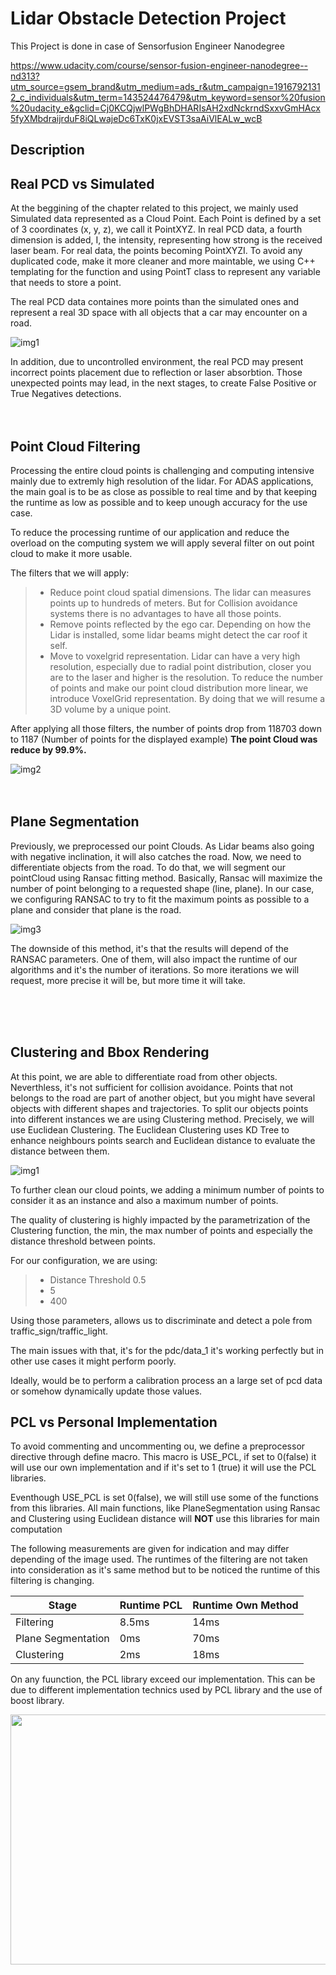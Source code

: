# Lidar Obstacle Detection Project

This Project is done in case of Sensorfusion Engineer Nanodegree

https://www.udacity.com/course/sensor-fusion-engineer-nanodegree--nd313?utm_source=gsem_brand&utm_medium=ads_r&utm_campaign=19167921312_c_individuals&utm_term=143524476479&utm_keyword=sensor%20fusion%20udacity_e&gclid=Cj0KCQjwlPWgBhDHARIsAH2xdNckrndSxxvGmHAcx5fyXMbdraijrduF8iQLwajeDc6TxK0jxEVST3saAiVlEALw_wcB

## Description



## Real PCD vs Simulated

At the beggining of the chapter related to this project, we mainly used Simulated data represented as a Cloud Point. Each Point is defined by a set of 3 coordinates (x, y, z), we call it PointXYZ.
In real PCD data, a fourth dimension is added, I, the intensity, representing how strong is the received laser beam. For real data, the points becoming PointXYZI.
To avoid any duplicated code, make it more cleaner and more maintable, we using C++ templating for the function and using PointT class to represent any variable that needs to store a point.

The real PCD data containes more points than the simulated ones and represent a real 3D space with all objects that a car may encounter on a road.

![img1]("images/input.PNG")

In addition, due to uncontrolled environment, the real PCD may present incorrect points placement due to reflection or laser absorbtion. Those unexpected points may lead, in the next stages, to create False Positive or True Negatives detections.
<BR><BR><BR>


## Point Cloud Filtering

Processing the entire cloud points is challenging and computing intensive mainly due to extremly high resolution of the lidar. For ADAS applications, the main goal is to be as close as possible to real time and by that keeping the runtime as low as possible and to keep unough accuracy for the use case.

To reduce the processing runtime of our application and reduce the overload on the computing system we will apply several filter on out point cloud to make it more usable.

The filters that we will apply:
>- Reduce point cloud spatial dimensions. The lidar can measures points up to hundreds of meters. But for Collision avoidance systems there is no advantages to have all those points. 
>- Remove points reflected by the ego car. Depending on how the Lidar is installed, some lidar beams might detect the car roof it self.
>- Move to voxelgrid representation. Lidar can have a very high resolution, especially due to radial point distribution, closer you are to the laser and higher is the resolution. To reduce the number of points and make our point cloud distribution more linear, we introduce VoxelGrid representation. By doing that we will resume a 3D volume by a unique point.

After applying all those filters, the number of points drop from 118703 down to 1187 (Number of points for the displayed example)
<strong>The point Cloud was reduce by 99.9%.</strong>

![img2]("images/filter.PNG")
<BR><BR><BR>

## Plane Segmentation

Previously, we preprocessed our point Clouds. As Lidar beams also going with negative inclination, it will also catches the road. Now, we need to differentiate objects from the road. 
To do that, we will segment our pointCloud using Ransac fitting method.
Basically, Ransac will maximize the number of point belonging to a requested shape (line, plane).
In our case, we configuring RANSAC to try to fit the maximum points as possible to a plane and consider that plane is the road.

![img3]("images/segment_plane.PNG")

The downside of this method, it's that the results will depend of the RANSAC parameters. One of them, will also impact the runtime of our algorithms and it's the number of iterations. So more iterations we will request, more precise it will be, but more time it will take.

<BR><BR><BR>

## Clustering and Bbox Rendering

At this point, we are able to differentiate road from other objects. Neverthless, it's not sufficient for collision avoidance. Points that not belongs to the road are part of another object, but you might have several objects with different shapes and trajectories. To split our objects points into different instances we are using Clustering method. Precisely,  we will use Euclidean Clustering.
The Euclidean Clustering uses KD Tree to enhance neighbours points search and Euclidean distance to evaluate the distance between them.

![img1]("images/clustering.PNG")

To further clean our cloud points, we adding a minimum number of points to consider it as an instance and also a maximum number of points.

The quality of clustering is highly impacted by the parametrization of the Clustering function, the min, the max number of points and especially the distance threshold between points.

For our configuration, we are using:
>- Distance Threshold 0.5
>- 5 
>- 400

Using those parameters, allows us to discriminate and detect a pole from traffic_sign/traffic_light.

The main issues with that, it's for the pdc/data_1 it's working perfectly but in other use cases it might perform poorly.

Ideally, would be to perform a calibration process an a large set of pcd data or somehow dynamically update those values.

## PCL vs Personal Implementation

To avoid commenting and uncommenting ou, we define a preprocessor directive through define macro. This macro is USE_PCL, if set to 0(false) it will use our own implementation and if it's set to 1 (true) it will use the PCL libraries.

Eventhough USE_PCL is set 0(false), we will still use some of the functions from this libraries. All main functions, like PlaneSegmentation using Ransac and Clustering using Euclidean distance will <strong>NOT</strong> use this libraries for main computation

The following measurements are given for indication and may differ depending of the image used.
The runtimes of the filtering are not taken into consideration as it's same method but to be noticed the runtime of this filtering is changing.


| Stage  | Runtime PCL | Runtime Own Method |
| ------------- | ------------- | ------------- |
| Filtering  | 8.5ms  | 14ms |
| Plane Segmentation  | 0ms |  70ms |
| Clustering | 2ms |  18ms |

On any fuunction, the PCL library exceed our implementation. This can be due to different implementation technics used by PCL library and the use of boost library.


<img src="images/video.gif" width="800" height="400" />
